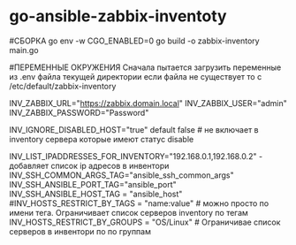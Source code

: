 # go-ansible-zabbix-inventoty
#СБОРКА
go env -w CGO_ENABLED=0
go build  -o zabbix-inventory main.go

#ПЕРЕМЕННЫЕ ОКРУЖЕНИЯ
Сначала пытается загрузить переменные из .env файла текущей директории  если файла не существует то c /etc/default/zabbix-inventory


INV_ZABBIX_URL="https://zabbix.domain.local"
INV_ZABBIX_USER="admin"
INV_ZABBIX_PASSWORD="Password"

INV_IGNORE_DISABLED_HOST="true" default false # не включает в inventory сервера которые имеют статус disable

INV_LIST_IPADDRESSES_FOR_INVENTORY="192.168.0.1,192.168.0.2" - добавляет список ip адресов в инвентори
INV_SSH_COMMON_ARGS_TAG="ansible_ssh_common_args"
INV_SSH_ANSIBLE_PORT_TAG="ansible_port"
INV_SSH_ANSIBLE_HOST_TAG = "ansible_host"
#INV_HOSTS_RESTRICT_BY_TAGS = "name:value" # можно просто по имени тега. Ограничивает список серверов inventory по тегам
INV_HOSTS_RESTRICT_BY_GROUPS = "OS/Linux" # Ограничивае список серверов в инвентори по по группам
